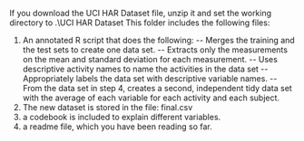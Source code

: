 If you download the UCI HAR Dataset file, unzip it and set the working directory to .\UCI HAR Dataset
This folder includes the following files:
1. An annotated R script that does the following:
   -- Merges the training and the test sets to create one data set.
   -- Extracts only the measurements on the mean and standard deviation for each measurement. 
   -- Uses descriptive activity names to name the activities in the data set
   -- Appropriately labels the data set with descriptive variable names. 
   -- From the data set in step 4, creates a second, independent tidy data set with the average of each variable for each activity and each subject.
2. The new dataset is stored in the file: final.csv
3. a codebook is included to explain different variables.
4. a readme file, which you have been reading so far.

